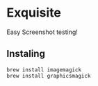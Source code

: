 # Exquisite

Easy Screenshot testing!


## Instaling

    brew install imagemagick
    brew install graphicsmagick
